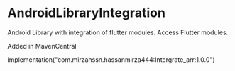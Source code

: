 # AndroidLibraryIntegration
Android Library with integration of flutter modules. Access Flutter modules.

Added in MavenCentral

implementation("com.mirzahssn.hassanmirza444:Intergrate_arr:1.0.0")




